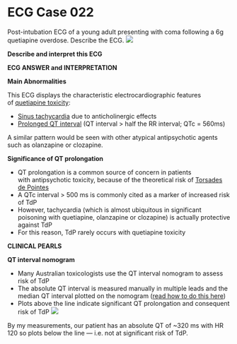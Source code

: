 # ECG Case 022


Post-intubation ECG of a young adult presenting with coma following a 6g quetiapine overdose. Describe the ECG.
![](https://litfl.com/wp-content/uploads/2018/08/TOP-100-ECG-QUIZ-LITFL-022.jpg)



**Describe and interpret this ECG** 

**ECG ANSWER and INTERPRETATION** 



**Main Abnormalities** 


This ECG displays the characteristic electrocardiographic features of [quetiapine toxicity](https://litfl.com/quetiapine-toxicity-ecg-library/):

- [Sinus tachycardia](https://litfl.com/sinus-tachycardia-ecg-library/) due to anticholinergic effects
- [Prolonged QT interval](https://litfl.com/qt-interval-ecg-library/) (QT interval > half the RR interval; QTc = 560ms)


A similar pattern would be seen with other atypical antipsychotic agents such as olanzapine or clozapine.



**Significance of QT prolongation** 

- QT prolongation is a common source of concern in patients with antipsychotic toxicity, because of the theoretical risk of [Torsades de Pointes](https://litfl.com/polymorphic-vt-and-torsades-de-pointes-tdp/)
- A QTc interval > 500 ms is commonly cited as a marker of increased risk of TdP
- However, tachycardia (which is almost ubiquitous in significant poisoning with quetiapine, olanzapine or clozapine) is actually protective against TdP
- For this reason, TdP rarely occurs with quetiapine toxicity

**CLINICAL PEARLS** 



**QT interval nomogram** 

- Many Australian toxicologists use the QT interval nomogram to assess risk of TdP
- The absolute QT interval is measured manually in multiple leads and the median QT interval plotted on the nomogram ([read how to do this here](https://litfl.com/qt-interval-ecg-library/))
- Plots above the line indicate significant QT prolongation and consequent risk of TdP
![](https://litfl.com/wp-content/uploads/2018/08/QT-nomogram-risk-stratification-for-torsades-de-pointes.png)


By my measurements, our patient has an absolute QT of ~320 ms with HR 120 so plots below the line — i.e. not at significant risk of TdP.

